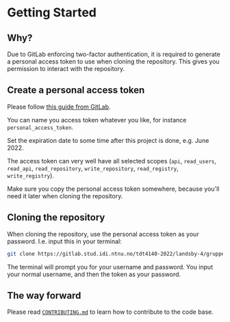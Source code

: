 # Getting Started

## Why?

Due to GitLab enforcing two-factor authentication, it is required to generate a
personal access token to use when cloning the repository. This gives you
permission to interact with the repository.

## Create a personal access token

Please follow
[this guide from GitLab](https://docs.gitlab.com/ee/user/profile/personal_access_tokens.html#create-a-personal-access-token).

You can name you access token whatever you like, for instance
`personal_access_token`.

Set the expiration date to some time after this project is done, e.g. June 2022.

The access token can very well have all selected scopes (`api`, `read_users`,
`read_api`, `read_repository`, `write_repository`, `read_registry`,
`write_registry`).

Make sure you copy the personal access token somewhere, because you'll need it
later when cloning the repository.

## Cloning the repository

When cloning the repository, use the personal access token as your password. I.e. input this in your terminal:

```sh
git clone https://gitlab.stud.idi.ntnu.no/tdt4140-2022/landsby-4/gruppe_69/group69.git
```

The terminal will prompt you for your username and password. You input your normal username, and then the token as your password.

## The way forward

Please read [`CONTRIBUTING.md`](CONTRIBUTING.md) to learn how to contribute to
the code base.
